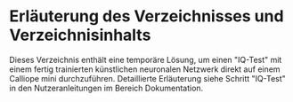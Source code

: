 # Erläuterung des Verzeichnisses und Verzeichnisinhalts

Dieses Verzeichnis enthält eine temporäre Lösung, um einen "IQ-Test" mit einem fertig trainierten künstlichen neuronalen Netzwerk direkt auf einem Calliope mini durchzuführen. Detaillierte Erläuterung siehe Schritt "IQ-Test" in den Nutzeranleitungen im Bereich Dokumentation.
